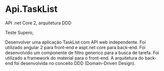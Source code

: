 # Api.TaskList
API .net Core 2, arquitetura DDD

Teste Supero,

Desenvolver uma aplicação TaskList com API web independente. 
Foi utilizado angular 2 para front-end e aspt.net core para back-end. 
Foi desenvolvido um componente de filtro generico para a busca de tarefa.
Foi utilizado a framework do material para o front-end.
A arquitetura do back-end foi desenvolvida no conceito DDD (Domain-Driven Design). 
